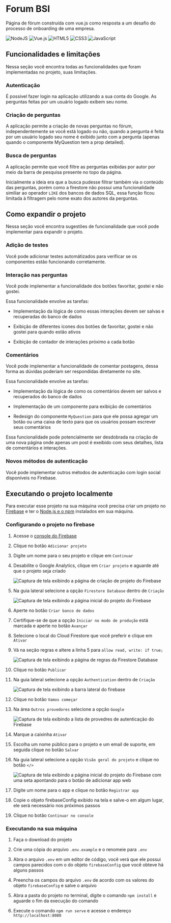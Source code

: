 # Forum BSI

Página de fórum construída com vue.js como resposta a um desafio do processo de
onboarding de uma empresa.

![NodeJS](https://img.shields.io/badge/node.js-6DA55F?style=for-the-badge&logo=node.js&logoColor=white)
![Vue.js](https://img.shields.io/badge/vuejs-%2335495e.svg?style=for-the-badge&logo=vuedotjs&logoColor=%234FC08D)
![HTML5](https://img.shields.io/badge/html5-%23E34F26.svg?style=for-the-badge&logo=html5&logoColor=white)
![CSS3](https://img.shields.io/badge/css3-%231572B6.svg?style=for-the-badge&logo=css3&logoColor=white)
![JavaScript](https://img.shields.io/badge/javascript-%23323330.svg?style=for-the-badge&logo=javascript&logoColor=%23F7DF1E)

## Funcionalidades e limitações

Nessa seção você encontra todas as funcionalidades que foram implementadas no
projeto, suas limitações.

### Autenticação

É possível fazer login na aplicação utilizando a sua conta do Google. As
perguntas feitas por um usuário logado exibem seu nome.

### Criação de perguntas

A aplicação permite a criação de novas perguntas no fórum, independentemente se
você está logado ou não, quando a pergunta é feita por um usuário logado seu
nome é exibido junto com a pergunta (apenas quando o componente MyQuestion tem a
prop detailed).

### Busca de perguntas

A aplicação permite que você filtre as perguntas exibidas por autor por meio da
barra de pesquisa presente no topo da página.

Inicialmente a ideia era que a busca pudesse filtrar também via o conteúdo das
perguntas, porém como a firestore não possui uma funcionalidade similiar ao
operador `LIKE` dos bancos de dados SQL, essa função ficou limitada à filtragem
pelo nome exato dos autores da perguntas.

## Como expandir o projeto

Nessa seção você encontra sugestões de funcionalidade que você pode implementar
para expandir o projeto.

### Adição de testes

Você pode adicionar testes automátizados para verificar se os componentes estão
funcionando corretamente.

### Interação nas perguntas

Você pode implementar a funcionalidade dos botões favoritar, gostei e não gostei.

Essa funcionalidade envolve as tarefas:

- Implementação da lógica de como essas interações devem ser salvas e recuperadas
do banco de dados

- Exibição de diferentes ícones dos botões de favoritar, gostei e não gostei para
quando estão ativos

- Exibição de contador de interações próximo a cada botão

### Comentários

Você pode implementar a funcionalidade de comentar postagens, dessa forma as dúvidas
poderiam ser respondidas diretamente no site.

Essa funcionalidade envolve as tarefas:

- Implementação da lógica de como os comentários devem ser salvos e recuperados do
banco de dados

- Implementação de um componente para exibição de comentários

- Redesign do componente `MyQuestion` para que ele possa agregar um botão ou uma
caixa de texto para que os usuários possam escrever seus comentários

Essa funcionalidade pode potencialmente ser desdobrada na criação de uma nova página
onde apenas um post é exeibido com seus detalhes, lista de comentários e interações.

### Novos métodos de autenticação

Você pode implementar outros métodos de autenticação com login social disponíveis no
Firebase.

## Executando o projeto localmente

Para executar esse projeto na sua máquina você precisa criar um projeto no
[Firebase](https://firebase.google.com/?hl=pt-br) e ter o
[Node.js e o npm](https://nodejs.org/en) instalados em sua máquina.

### Configurando o projeto no firebase

1. Acesse o [console do Firebase](https://console.firebase.google.com/)

2. Clique no botão `Adicionar projeto`

3. Digite um nome para o seu projeto e clique em `Continuar`

4. Desabilite o Google Analytics, clique em `Criar projeto` e aguarde até que o
   projeto seja criado

   ![Captura de tela exibindo a página de criação de projeto do Firebase](https://user-images.githubusercontent.com/49590887/233813801-cf1cc23e-849e-4400-8ea4-f1ee0a6cd03b.png)

5. Na guia lateral selecione a opção `Firestore Database` dentro de `Criação`

   ![Captura de tela exibindo a página inicial do projeto do Firebase](https://user-images.githubusercontent.com/49590887/233813807-8a10f6b9-1786-4a4c-9c2c-3fcabd6a16ab.png)

6. Aperte no botão `Criar banco de dados`

7. Certifique-se de que a opção `Iniciar no modo de produção` está marcada e
   aperte no botão `Avançar`

8. Selecione o local do Cloud Firestore que você preferir e clique em `Ativar`

9. Vá na seção regras e altere a linha 5 para `allow read, write: if true;`

   ![Captura de tela exibindo a página de regras da Firestore Database](https://user-images.githubusercontent.com/49590887/233813878-00e2cb6e-3b9b-4b1b-aa47-8df3f66ecdb6.png)

10. Clique no botão `Publicar`

11. Na guia lateral selecione a opção `Authentication` dentro de `Criação`

    ![Captura de tela exibindo a barra lateral do firebase](https://user-images.githubusercontent.com/49590887/233813823-a7c1fb51-67c1-47fd-bde4-08730b3cc7dd.png)

12. Clique no botão `Vamos começar`

13. Na área `Outros provedores` selecione a opção `Google`

    ![Captura de tela exibindo a lista de provedres de autenticação do Firebase](https://user-images.githubusercontent.com/49590887/233813904-9493df54-6369-424f-911f-e45c17c15d11.png)

14. Marque a caixinha `Ativar`

15. Escolha um nome público para o projeto e um email de suporte, em seguida
    clique no botão `Salvar`

16. Na guia lateral selecione a opção `Visão geral do projeto` e clique no botão
    `</>`

    ![Captura de tela exibindo a página inicial do projeto do Firebase com uma seta apontando para o botão de adicionar app web](https://user-images.githubusercontent.com/49590887/233813916-72845f0b-2d6f-46c6-9761-97481b58fc88.png)

17. Digite um nome para o app e clique no botão `Registrar app`

18. Copie o objeto firebaseConfig exibido na tela e salve-o em algum lugar, ele
    será necessário nos próximos passos

19. Clique no botão `Continuar no console`

### Executando na sua máquina

1. Faça o download do projeto

2. Crie uma cópia do arquivo `.env.example` e o renomeie para `.env`

3. Abra o arquivo `.env` em um editor de código, você verá que ele possui campos
   parecidos com o do objeto `firebaseConfig` que você obteve há alguns passos

4. Preencha os campos do arquivo `.env` de acordo com os valores do objeto
   `firebaseConfig` e salve o arquivo

5. Abra a pasta do projeto no terminal, digite o comando `npm install` e aguarde
   o fim da execução do comando

6. Execute o comando `npm run serve` e acesse o endereço `http://localhost:8080`
